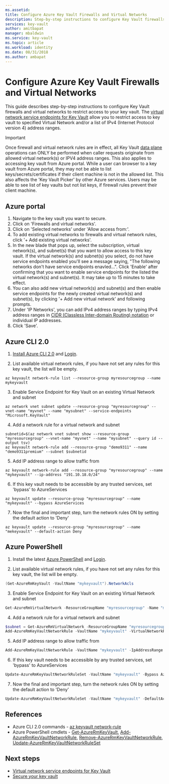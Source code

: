 ```yaml
---
ms.assetid: 
title: Configure Azure Key Vault Firewalls and Virtual Networks
description: Step-by-step instructions to configure Key Vault firewalls and virtual networks
services: key-vault
author: amitbapat
manager: mbaldwin
ms.service: key-vault
ms.topic: article
ms.workload: identity
ms.date: 08/31/2018
ms.author: ambapat
---
```

# Configure Azure Key Vault Firewalls and Virtual Networks

This guide describes step-by-step instructions to configure Key Vault firewalls and virtual networks to restrict access to your key vault. The [virtual network service endpoints for Key Vault](key-vault-ovw-vnet-service-endpoints.md) allow you to restrict access to key vault to specified Virtual Network and/or a list of IPv4 (Internet Protocol version 4) address ranges.

> [!IMPORTANT]
> Once firewall and virtual network rules are in effect, all Key Vault [data plane](../key-vault/key-vault-secure-your-key-vault.md#data-plane-access-control) operations can ONLY be performed when caller  requests originate from allowed virtual network(s) or IPV4 address ranges. This also applies to accessing key vault from Azure portal. While a user can browser to a key vault from Azure portal, they may not be able to list keys/secrets/certificates if their client machine is not in the allowed list. This also affects the 'Key Vault Picker' by other Azure services. Users may be able to see list of key vaults but not list keys, if firewall rules prevent their client machine.

## Azure portal

1. Navigate to the key vault you want to secure.
2. Click on 'Firewalls and virtual networks'.
3. Click on 'Selected networks' under 'Allow access from:'.
4. To add existing virtual networks to firewalls and virtual network rules, click '+ Add existing virtual networks'.
5. In the new blade that pops up, select the subscription, virtual network(s), and subnet(s) that you want to allow access to this key vault. If the virtual network(s) and subnet(s) you select, do not have service endpoints enabled you'll see a message saying, "The following networks don't have service endpoints enavled...". Click 'Enable' after confirming that you want to enable service endpoints for the listed the virtual network(s) and subnet(s). It may take up to 15 minutes to take effect.
6. You can also add new virtual network(s) and subnet(s) and then enable service endpoints for the newly created virtual network(s) and subnet(s), by clicking '+ Add new virtual network' and following prompts.
7. Under 'IP Networks', you can add IPv4 address ranges by typing IPv4 address ranges in [CIDR (Classless Inter-domain Routing) notation](https://tools.ietf.org/html/rfc4632) or individual IP addresses.
8. Click 'Save'.

## Azure CLI 2.0

1. [Install Azure CLI 2.0](https://docs.microsoft.com/en-us/cli/azure/install-azure-cli) and [Login](https://docs.microsoft.com/en-us/cli/azure/authenticate-azure-cli).

2. List available virtual network rules, if you have not set any rules for this key vault, the list will be empty.
```azurecli
az keyvault network-rule list --resource-group myresourcegroup --name mykeyvault
```

3. Enable Service Endpoint for Key Vault on an existing Virtual Network and subnet
```azurecli
az network vnet subnet update --resource-group "myresourcegroup" --vnet-name "myvnet" --name "mysubnet" --service-endpoints "Microsoft.KeyVault"
```

4. Add a network rule for a virtual network and subnet
```azurecli
subnetid=$(az network vnet subnet show --resource-group "myresourcegroup" --vnet-name "myvnet" --name "mysubnet" --query id --output tsv)
az keyvault network-rule add --resource-group "demo9311" --name "demo9311premium" --subnet $subnetid
```

5. Add IP address range to allow traffic from
```azurecli
az keyvault network-rule add --resource-group "myresourcegroup" --name "mykeyvault" --ip-address "191.10.18.0/24"
```

6. If this key vault needs to be accessible by any trusted services, set 'bypass' to AzureServices
```azurecli
az keyvault update --resource-group "myresourcegroup" --name "mykeyvault" --bypass AzureServices
```

7. Now the final and important step, turn the network rules ON by setting the default action to 'Deny'
```azurecli
az keyvault update --resource-group "myresourcegroup" --name "mekeyvault" --default-action Deny
```

## Azure PowerShell

1. Install the latest [Azure PowerShell](https://docs.microsoft.com/en-us/powershell/azure/install-azurerm-ps) and [Login](https://docs.microsoft.com/en-us/powershell/azure/authenticate-azureps).

2. List available virtual network rules, if you have not set any rules for this key vault, the list will be empty.
```PowerShell
(Get-AzureRmKeyVault -VaultName "mykeyvault").NetworkAcls
```

3. Enable Service Endpoint for Key Vault on an existing Virtual Network and subnet
```PowerShell
Get-AzureRmVirtualNetwork -ResourceGroupName "myresourcegroup" -Name "myvnet" | Set-AzureRmVirtualNetworkSubnetConfig -Name "mysubnet" -AddressPrefix "10.1.1.0/24" -ServiceEndpoint "Microsoft.KeyVault" | Set-AzureRmVirtualNetwork
```

4. Add a network rule for a virtual network and subnet
```PowerShell
$subnet = Get-AzureRmVirtualNetwork -ResourceGroupName "myresourcegroup" -Name "myvnet" | Get-AzureRmVirtualNetworkSubnetConfig -Name "mysubnet"
Add-AzureRmKeyVaultNetworkRule -VaultName "mykeyvault" -VirtualNetworkResourceId $subnet.Id
```

5. Add IP address range to allow traffic from
```PowerShell
Add-AzureRmKeyVaultNetworkRule -VaultName "mykeyvault" -IpAddressRange "16.17.18.0/24"
```

6. If this key vault needs to be accessible by any trusted services, set 'bypass' to AzureServices
```PowerShell
Update-AzureRmKeyVaultNetworkRuleSet -VaultName "mykeyvault" -Bypass AzureServices
```

7. Now the final and important step, turn the network rules ON by setting the default action to 'Deny'
```PowerShell
Update-AzureRmKeyVaultNetworkRuleSet -VaultName "mykeyvault" -DefaultAction Deny
```

## References

* Azure CLI 2.0 commands - [az keyvault network-rule](https://docs.microsoft.com/en-us/cli/azure/keyvault/network-rule?view=azure-cli-latest)
* Azure PowerShell cmdlets - [Get-AzureRmKeyVault](https://docs.microsoft.com/en-us/powershell/module/azurerm.keyvault/get-azurermkeyvault), [Add-AzureRmKeyVaultNetworkRule](https://docs.microsoft.com/en-us/powershell/module/AzureRM.KeyVault/Add-AzureRmKeyVaultNetworkRule), [Remove-AzureRmKeyVaultNetworkRule](https://docs.microsoft.com/en-us/powershell/module/AzureRM.KeyVault/Remove-AzureRmKeyVaultNetworkRule), [Update-AzureRmKeyVaultNetworkRuleSet](https://docs.microsoft.com/en-us/powershell/module/AzureRM.KeyVault/Update-AzureRmKeyVaultNetworkRuleSet)

## Next steps

* [Virtual network service endpoints for Key Vault](key-vault-ovw-vnet-service-endpoints.md)
* [Secure your key vault](key-vault-secure-your-key-vault.md)